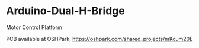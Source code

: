 # Arduino-Dual-H-Bridge
Motor Control Platform

PCB available at OSHPark, https://oshpark.com/shared_projects/mKcum20E
